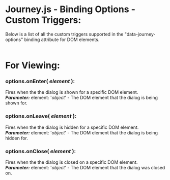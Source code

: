 # Journey.js - Binding Options - Custom Triggers:

Below is a list of all the custom triggers supported in the "data-journey-options" binding attribute for DOM elements.
<br>
<br>


<h1>For Viewing:</h1>

### options.onEnter( *element* ):
Fires when the the dialog is shown for a specific DOM element.
<br>
***Parameter:*** element: '*object*' - The DOM element that the dialog is being shown for.

### options.onLeave( *element* ):
Fires when the the dialog is hidden for a specific DOM element.
<br>
***Parameter:*** element: '*object*' - The DOM element that the dialog is being hidden for.

### options.onClose( *element* ):
Fires when the the dialog is closed on a specific DOM element.
<br>
***Parameter:*** element: '*object*' - The DOM element that the dialog was closed on.